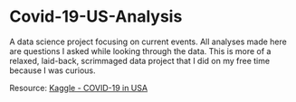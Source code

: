 # Covid-19-US-Analysis
A data science project focusing on current events. All analyses made here are questions I asked while looking through the data. This is more of a relaxed, laid-back, scrimmaged data project that I did on my free time because I was curious.

Resource: [Kaggle - COVID-19 in USA](https://www.kaggle.com/sudalairajkumar/covid19-in-usa)
